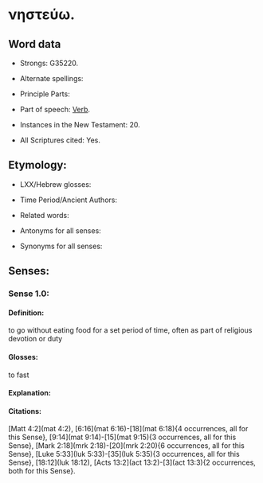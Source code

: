 # νηστεύω.

<!-- Status: S2=NeedsReview -->
<!-- Lexica used for edits: BDAG, LN, BN, A-S, LSJM -->

## Word data

* Strongs: G35220.

* Alternate spellings:

* Principle Parts: 

* Part of speech: 
[Verb](http://ugg.readthedocs.io/en/latest/verb.html).

* Instances in the New Testament: 20.

* All Scriptures cited: Yes.

## Etymology: 

* LXX/Hebrew glosses: 

* Time Period/Ancient Authors: 

* Related words: 

* Antonyms for all senses:

* Synonyms for all senses: 


## Senses:

### Sense  1.0: 

#### Definition: 
to go without eating food for a set period of time, often as part of religious devotion or duty

#### Glosses: 
to fast

#### Explanation: 

#### Citations: 
[Matt 4:2](mat 4:2), [6:16](mat 6:16)-[18](mat 6:18){4 occurrences, all for this Sense}, [9:14](mat 9:14)-[15](mat 9:15){3 occurrences, all for this Sense}, [Mark 2:18](mrk 2:18)-[20](mrk 2:20){6 occurrences, all for this Sense}, [Luke 5:33](luk 5:33)-[35](luk 5:35){3 occurrences, all for this Sense}, [18:12](luk 18:12), [Acts 13:2](act 13:2)-[3](act 13:3){2 occurrences, both for this Sense}.